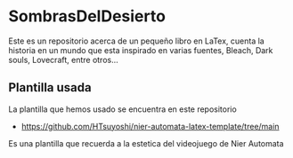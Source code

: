 # SombrasDelDesierto
Este es un repositorio acerca de un pequeño libro en LaTex, cuenta la historia en un mundo que esta inspirado en varias fuentes, Bleach, Dark souls, Lovecraft, entre otros...

## Plantilla usada
La plantilla que hemos usado se encuentra en este repositorio
- https://github.com/HTsuyoshi/nier-automata-latex-template/tree/main

Es una plantilla que recuerda a la estetica del videojuego de Nier Automata
